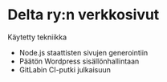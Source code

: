 # Delta ry:n verkkosivut

Käytetty tekniikka
* Node.js staattisten sivujen generointiin
* Päätön Wordpress sisällönhallintaan
* GitLabin CI-putki julkaisuun
